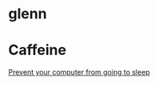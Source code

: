 # glenn

# Caffeine
[Prevent your computer from going to sleep](https://www.zhornsoftware.co.uk/caffeine/caffeine.zip)

